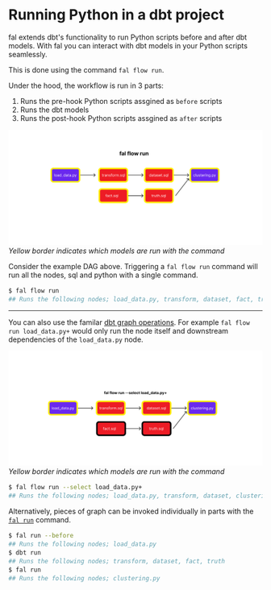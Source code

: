 # Running Python in a dbt project

fal extends dbt's functionality to run Python scripts before and after dbt models. With fal you can interact with dbt models in your Python scripts seamlessly.

This is done using the command `fal flow run`.

Under the hood, the workflow is run in 3 parts:

1. Runs the pre-hook Python scripts assgined as `before` scripts
2. Runs the dbt models
3. Runs the post-hook Python scripts assgined as `after` scripts

![flow run](./../../../static/img/flow_run.png)
_Yellow border indicates which models are run with the command_

Consider the example DAG above. Triggering a `fal flow run` command will run all the nodes, sql and python with a single command.

```bash
$ fal flow run
## Runs the following nodes; load_data.py, transform, dataset, fact, truth, clustering.py
```

---

You can also use the familar [dbt graph operations](https://docs.getdbt.com/reference/node-selection/graph-operators). For example `fal flow run load_data.py+` would only run the node itself and downstream dependencies of the `load_data.py` node.

![dag](./../../../static/img/load_data_graph.png)
_Yellow border indicates which models are run with the command_

```bash
$ fal flow run --select load_data.py+
## Runs the following nodes; load_data.py, transform, dataset, clustering.py
```

Alternatively, pieces of graph can be invoked individually in parts with the [`fal run`](fal-run.md) command.

```bash
$ fal run --before
## Runs the following nodes; load_data.py
$ dbt run
## Runs the following nodes; transform, dataset, fact, truth
$ fal run
## Runs the following nodes; clustering.py
```
